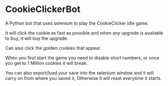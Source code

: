 # CookieClickerBot
A Python bot that uses selenium to play the CookieClicker idle game.

It will click the cookie as fast as possible and when any upgrade is available to buy, it will buy the upgrade. 

Can also click the golden cookies that appear.

When you first start the game you need to disable short numbers, or once you get to 1 Million cookies it will break.

You can also export/load your save into the selenium window and it will carry on from where you saved it, Otherwise it will reset everytime it starts.
